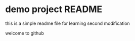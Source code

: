 # demo project README

this is a simple readme file for learning
second modification

welcome to github